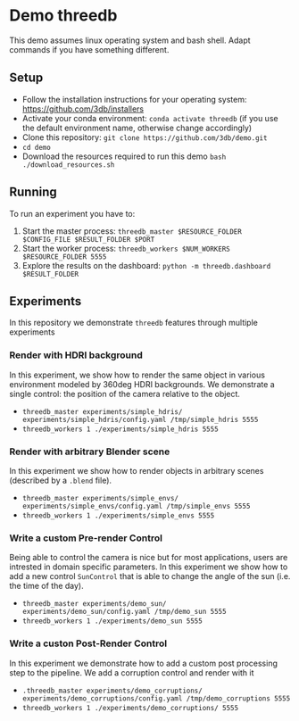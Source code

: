 # Demo threedb

This demo assumes linux operating system and bash shell. Adapt commands if you have something different.

## Setup

- Follow the installation instructions for your operating system: https://github.com/3db/installers
- Activate your conda environment: `conda activate threedb` (if you use the default environment name, otherwise change accordingly)
- Clone this repository: `git clone https://github.com/3db/demo.git`
- `cd demo`
- Download the resources required to run this demo `bash ./download_resources.sh`

## Running

To run an experiment you have to:

1. Start the master process: `threedb_master $RESOURCE_FOLDER $CONFIG_FILE $RESULT_FOLDER $PORT`
1. Start the worker process: `threedb_workers $NUM_WORKERS $RESOURCE_FOLDER 5555 `
2. Explore the results on the dashboard: `python -m threedb.dashboard $RESULT_FOLDER`

## Experiments

In this repository we demonstrate `threedb` features through multiple experiments

### Render with HDRI background

In this experiment, we show how to render the same object in various environment modeled by 360deg HDRI backgrounds. We demonstrate a single control: the position of the camera relative to the object.

- `threedb_master experiments/simple_hdris/ experiments/simple_hdris/config.yaml /tmp/simple_hdris 5555`
- `threedb_workers 1 ./experiments/simple_hdris 5555`

### Render with arbitrary Blender scene

In this experiment we show how to render objects in arbitrary scenes (described by a `.blend` file).

- `threedb_master experiments/simple_envs/ experiments/simple_envs/config.yaml /tmp/simple_envs 5555`
- `threedb_workers 1 ./experiments/simple_envs 5555`

### Write a custom Pre-render Control

Being able to control the camera is nice but for most applications, users are intrested in domain specific parameters. In this experiment we show how to add a new control `SunControl` that is able to change the angle of the sun (i.e. the time of the day).

- `threedb_master experiments/demo_sun/ experiments/demo_sun/config.yaml /tmp/demo_sun 5555`
- `threedb_workers 1 ./experiments/demo_sun 5555`


### Write a custon Post-Render Control

In this experiment we demonstrate how to add a custom post processing step to the pipeline. We add a corruption control and render with it

- `.threedb_master experiments/demo_corruptions/ experiments/demo_corruptions/config.yaml /tmp/demo_corruptions 5555`
- `threedb_workers 1 ./experiments/demo_corruptions/ 5555`
